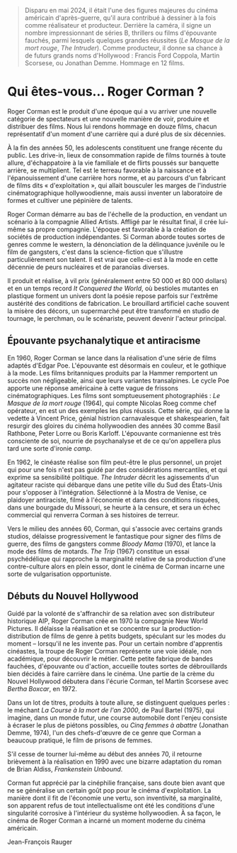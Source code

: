 > Disparu en mai 2024, il était l'une des figures majeures du cinéma américain d'après-guerre, qu'il aura contribué à dessiner à la fois comme réalisateur et producteur. Derrière la caméra, il signe un nombre impressionnant de séries B, thrillers ou films d'épouvante fauchés, parmi lesquels quelques grandes réussites (_Le Masque de la mort rouge_, _The Intruder_). Comme producteur, il donne sa chance à de futurs grands noms d'Hollywood : Francis Ford Coppola, Martin Scorsese, ou Jonathan Demme. Hommage en 12 films.

# Qui êtes-vous... Roger Corman ?

Roger Corman est le produit d'une époque qui a vu arriver une nouvelle catégorie de spectateurs et une nouvelle manière de voir, produire et distribuer des films. Nous lui rendons hommage en douze films, chacun représentatif d'un moment d'une carrière qui a duré plus de six décennies.

À la fin des années 50, les adolescents constituent une frange récente du public. Les drive-in, lieux de consommation rapide de films tournés à toute allure, d'échappatoire à la vie familiale et de flirts poussés sur banquette arrière, se multiplient. Tel est le terreau favorable à la naissance et à l'épanouissement d'une carrière hors norme, et au parcours d'un fabricant de films dits « d'exploitation », qui allait bousculer les marges de l'industrie cinématographique hollywoodienne, mais aussi inventer un laboratoire de formes et cultiver une pépinière de talents.

Roger Corman démarre au bas de l'échelle de la production, en vendant un scénario à la compagnie Allied Artists. Affligé par le résultat final, il crée lui-même sa propre compagnie. L'époque est favorable à la création de sociétés de production indépendantes. Si Corman aborde toutes sortes de genres comme le western, la dénonciation de la délinquance juvénile ou le film de gangsters, c'est dans la science-fiction que s'illustre particulièrement son talent. Il est vrai que celle-ci est à la mode en cette décennie de peurs nucléaires et de paranoïas diverses.

Il produit et réalise, à vil prix (généralement entre 50 000 et 80 000 dollars) et en un temps record _It Conquered the World_, où bestioles mutantes en plastique forment un univers dont la poésie repose parfois sur l'extrême austérité des conditions de fabrication. Le brouillard artificiel cache souvent la misère des décors, un supermarché peut être transformé en studio de tournage, le perchman, ou le scénariste, peuvent devenir l'acteur principal.

## Épouvante psychanalytique et antiracisme

En 1960, Roger Corman se lance dans la réalisation d'une série de films adaptés d'Edgar Poe. L'épouvante est désormais en couleur, et le gothique à la mode. Les films britanniques produits par la Hammer remportent un succès non négligeable, ainsi que leurs variantes transalpines. Le cycle Poe apporte une réponse américaine à cette vague de frissons cinématographiques. Les films sont somptueusement photographiés : _Le Masque de la mort rouge_ (1964), qui compte Nicolas Roeg comme chef opérateur, en est un des exemples les plus réussis. Cette série, qui donne la vedette à Vincent Price, génial histrion carnavalesque et shakespearien, fait resurgir des gloires du cinéma hollywoodien des années 30 comme Basil Rathbone, Peter Lorre ou Boris Karloff. L'épouvante cormanienne est très consciente de soi, nourrie de psychanalyse et de ce qu'on appellera plus tard une sorte d'ironie _camp_.

En 1962, le cinéaste réalise son film peut-être le plus personnel, un projet qui pour une fois n'est pas guidé par des considérations mercantiles, et qui exprime sa sensibilité politique. _The Intruder_ décrit les agissements d'un agitateur raciste qui débarque dans une petite ville du Sud des États-Unis pour s'opposer à l'intégration. Sélectionné à la Mostra de Venise, ce plaidoyer antiraciste, filmé à l'économie et dans des conditions risquées, dans une bourgade du Missouri, se heurte à la censure, et sera un échec commercial qui renverra Corman à ses histoires de terreur.

Vers le milieu des années 60, Corman, qui s'associe avec certains grands studios, délaisse progressivement le fantastique pour signer des films de guerre, des films de gangsters comme _Bloody Mama_ (1970), et lance la mode des films de motards. _The Trip_ (1967) constitue un essai psychédélique qui rapproche la marginalité relative de sa production d'une contre-culture alors en plein essor, dont le cinéma de Corman incarne une sorte de vulgarisation opportuniste.

## Débuts du Nouvel Hollywood

Guidé par la volonté de s'affranchir de sa relation avec son distributeur historique AIP, Roger Corman crée en 1970 la compagnie New World Pictures. Il délaisse la réalisation et se concentre sur la production-distribution de films de genre à petits budgets, spéculant sur les modes du moment – lorsqu'il ne les invente pas. Pour un certain nombre d'apprentis cinéastes, la troupe de Roger Corman représente une voie idéale, non académique, pour découvrir le métier. Cette petite fabrique de bandes fauchées, d'épouvante ou d'action, accueille toutes sortes de débrouillards bien décidés à faire carrière dans le cinéma. Une partie de la crème du Nouvel Hollywood débutera dans l'écurie Corman, tel Martin Scorsese avec _Bertha Boxcar_, en 1972.

Dans un lot de titres, produits à toute allure, se distinguent quelques perles : le méchant _La Course à la mort de l'an 2000_, de Paul Bartel (1975), qui imagine, dans un monde futur, une course automobile dont l'enjeu consiste à écraser le plus de piétons possibles, ou _Cinq femmes à abattre_ (Jonathan Demme, 1974), l'un des chefs-d'œuvre de ce genre que Corman a beaucoup pratiqué, le film de prisons de femmes.

S'il cesse de tourner lui-même au début des années 70, il retourne brièvement à la réalisation en 1990 avec une bizarre adaptation du roman de Brian Aldiss, _Frankenstein Unbound_.

Corman fut apprécié par la cinéphilie française, sans doute bien avant que ne se généralise un certain goût pop pour le cinéma d'exploitation. La manière dont il fit de l'économie une vertu, son inventivité, sa marginalité, son apparent refus de tout intellectualisme ont été les conditions d'une singularité corrosive à l'intérieur du système hollywoodien. À sa façon, le cinéma de Roger Corman a incarné un moment moderne du cinéma américain.

<div class="author">Jean-François Rauger</div>
